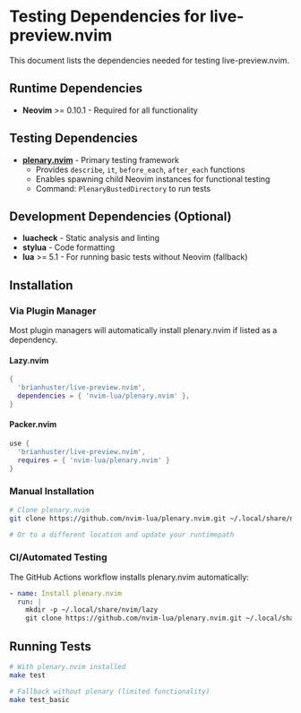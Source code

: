 # Testing Dependencies for live-preview.nvim

This document lists the dependencies needed for testing live-preview.nvim.

## Runtime Dependencies 

- **Neovim** >= 0.10.1 - Required for all functionality

## Testing Dependencies

- **[plenary.nvim](https://github.com/nvim-lua/plenary.nvim)** - Primary testing framework
  - Provides `describe`, `it`, `before_each`, `after_each` functions
  - Enables spawning child Neovim instances for functional testing
  - Command: `PlenaryBustedDirectory` to run tests

## Development Dependencies (Optional)

- **luacheck** - Static analysis and linting
- **stylua** - Code formatting
- **lua** >= 5.1 - For running basic tests without Neovim (fallback)

## Installation

### Via Plugin Manager

Most plugin managers will automatically install plenary.nvim if listed as a dependency.

#### Lazy.nvim
```lua
{
  'brianhuster/live-preview.nvim',
  dependencies = { 'nvim-lua/plenary.nvim' },
}
```

#### Packer.nvim
```lua
use {
  'brianhuster/live-preview.nvim',
  requires = { 'nvim-lua/plenary.nvim' }
}
```

### Manual Installation

```bash
# Clone plenary.nvim
git clone https://github.com/nvim-lua/plenary.nvim.git ~/.local/share/nvim/lazy/plenary.nvim

# Or to a different location and update your runtimepath
```

### CI/Automated Testing

The GitHub Actions workflow installs plenary.nvim automatically:

```yaml
- name: Install plenary.nvim
  run: |
    mkdir -p ~/.local/share/nvim/lazy
    git clone https://github.com/nvim-lua/plenary.nvim.git ~/.local/share/nvim/lazy/plenary.nvim
```

## Running Tests

```bash
# With plenary.nvim installed
make test

# Fallback without plenary (limited functionality) 
make test_basic
```